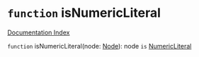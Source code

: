 # `function` isNumericLiteral

[Documentation Index](../README.md)

`function` isNumericLiteral(node: [Node](../private.interface.Node/README.md)): node `is` [NumericLiteral](../private.interface.NumericLiteral/README.md)